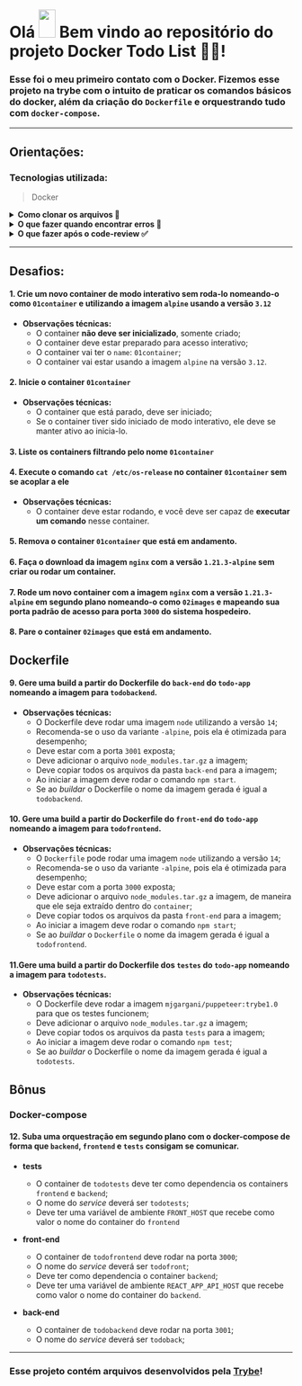 # Olá <img src="https://raw.githubusercontent.com/kaueMarques/kaueMarques/master/hi.gif" width="30px" height="50px"> Bem vindo ao repositório do projeto **Docker Todo List** 🐳📝!

### Esse foi o meu primeiro contato com o Docker. Fizemos esse projeto na trybe com o intuito de praticar os comandos básicos do docker, além da criação do `Dockerfile` e orquestrando tudo com `docker-compose`.

---

## **Orientações:**

### **Tecnologias utilizada:**

> Docker
> 

<details>
  <summary><strong>Como clonar os arquivos 📝</strong></summary>
  
<h3>
  Para que essa aplicação funcione na sua máquina, será necessário seguir os seguintes passos:
  
  <strong>Obs: Será necessário ter o DOCKER instalado na sua máquina. Neste <a href="https://blog.betrybe.com/tecnologia/docker/" target="_blank">link</a>, você verá um pouco sobre o que é, como funciona e como instalar o docker!</strong>

  * 1 - Abra o CMD/terminal de comando do seu sistema através da pesquisa e faça os seguintes passo:
  
    - Se você utiliza `linux` ou `mac` em português, digite `cd Área\ de\ Trabalho` e em seguida `mkdir project-todo-list` para que seja criada a pasta onde você fará o clone do projeto. Essa pasta será criada na tela inicial;
    - Caso utilize o `windows` ou o linux e mac em inglês, digite `cd desktop` e em seguida `mkdir project-todo-list` para que seja criada a pasta onde você fará o clone do projeto. Essa pasta assim como da outra forma, será criada na tela inicial;
  
  * 2 - Em seguida utilize o comando `cd project-todo-list` para entrar na pasta criada
  
  * 3 - Dentro da pasta, no terminal, utilize o comando `git clone git@github.com:PedrHenrick/Project-Todo-List.git` para clonar a pasta do repositório
  
  * 4 - Logo depois entre na pasta clonada utilizando o comando `cd Project-Todo-List`

  * 5 - Rode toda a aplicação utilizando o comando `docker-compose up -d`

  E pronto! Se tudo ocorreu bem, já temos nossa aplicação na sua máquina rodando neste [link](http://localhost:3000/). Agora você já pode fechar o terminal e abrir a pasta que está na área de trabalho, em seguida a pasta com o nome do projeto. Lá você verá duas pastas principais, uma com toda a aplicação que iremos dockerizar e outra com comandos do docker que realizam as atividades que foram pedidas na aba de <a href="#desafios">desafios</a>.
  </h3>
  <br />
</details>

<details>
  <summary><strong>O que fazer quando encontrar erros 🚫</strong></summary>
  <h3>
    Caso encontre algum erro referente a sintaxe ou funcionamento do mesmo, abra uma `Issue`
  </h3>
  
  * <h3>1 - Para iniciarmos, clique em <strong>issues</strong> como na foto abaixo:</h3>
  
    <img src="./images/issue.png" alt="issue"/>
  
  * <h3>2 - Após isso, clique em <strong>new issue:</strong></h3>
  
    <img width="700px" src="./images/new_issue.png" alt="new_issue"/>
  
  * <h3>3 - Agora adicione um título sobre problema encontrado, adicione uma descrição mostrando como ocorreu o erro e por fim clique no botão <strong>submit new issue</strong>:</h3>
  
    <img width="700px" src="./images/issue_form.png" alt="issue_form"/>
  
  * <h3>E pronto, o problema já foi documentado e será resolvido o mais rápido possível.</h3>
  
    <img width="700px" src="./images/issue_post.png" alt="issue_post"/>
  
  <h3>Temos também a opção de utilizar o <a href="#form">formulário de feedback</a> encontrado no fim desse arquivo!!</h3>
  <br />
</details>
<details>
  <summary><strong>O que fazer após o code-review ✅</strong></summary>
  <h3>
    Após o seu review sobre tudo o que foi abordado, deixo como sugestão responder este <span id="form"><a href="https://forms.gle/ZJjEZNEAuc9QUauY9" target="_blank">formulário de feedback</a></span>, desenvolvido por mim para auxiliar na melhoria desse e de outros projetos.
  </h3>
  <h3>
    Aguardo sua resposta, obrigado!
  </h3>
</details>

---

## <span id="desafios">**Desafios:**</span>

#### 1. Crie um novo container de modo interativo sem roda-lo nomeando-o como `01container` e utilizando a imagem `alpine` usando a versão `3.12`

  - **Observações técnicas:** 
    - O container **não deve ser inicializado**, somente criado;
    - O container deve estar preparado para acesso interativo;
    - O container vai ter o `name`: `01container`;
    - O container vai estar usando a imagem `alpine` na versão `3.12`.

#### 2. Inicie o container `01container`

  - **Observações técnicas:** 
    - O container que está parado, deve ser iniciado;
    - Se o container tiver sido iniciado de modo interativo, ele deve se manter ativo ao inicia-lo.

#### 3. Liste os containers filtrando pelo nome `01container`

#### 4. Execute o comando `cat /etc/os-release` no container `01container` sem se acoplar a ele

  - **Observações técnicas:**
    - O container deve estar rodando, e você deve ser capaz de **executar um comando** nesse container.

#### 5. Remova o container `01container` que está em andamento.

#### 6. Faça o download da imagem `nginx` com a versão `1.21.3-alpine` sem criar ou rodar um container.

#### 7. Rode um novo container com a imagem  `nginx` com a versão `1.21.3-alpine` em segundo plano nomeando-o como `02images` e mapeando sua porta padrão de acesso para porta `3000` do sistema hospedeiro.

#### 8. Pare o container `02images` que está em andamento.

## Dockerfile

#### 9. Gere uma build a partir do Dockerfile do `back-end` do `todo-app` nomeando a imagem para `todobackend`.
  
  - **Observações técnicas:**
    - O Dockerfile deve rodar uma imagem `node` utilizando a versão `14`;
    - Recomenda-se o uso da variante `-alpine`, pois ela é otimizada para desempenho;
    - Deve estar com a porta `3001` exposta;
    - Deve adicionar o arquivo `node_modules.tar.gz` a imagem;
    - Deve copiar todos os arquivos da pasta `back-end` para a imagem;
    - Ao iniciar a imagem deve rodar o comando `npm start`.
    - Se ao *buildar* o Dockerfile o nome da imagem gerada é igual a `todobackend`.

#### 10. Gere uma build a partir do Dockerfile do `front-end` do `todo-app` nomeando a imagem para `todofrontend`.
 
  - **Observações técnicas:**
    - O `Dockerfile` pode rodar uma imagem `node` utilizando a versão `14`;
    - Recomenda-se o uso da variante `-alpine`, pois ela é otimizada para desempenho;
    - Deve estar com a porta `3000` exposta;
    - Deve adicionar o arquivo `node_modules.tar.gz` a imagem, de maneira que ele seja extraído dentro do `container`;
    - Deve copiar todos os arquivos da pasta `front-end` para a imagem;
    - Ao iniciar a imagem deve rodar o comando `npm start`;
    - Se ao *buildar* o `Dockerfile` o nome da imagem gerada é igual a `todofrontend`.

#### 11.Gere uma build a partir do Dockerfile dos `testes` do `todo-app` nomeando a imagem para `todotests`.

  - **Observações técnicas:** 
    - O Dockerfile deve rodar a imagem `mjgargani/puppeteer:trybe1.0` para que os testes funcionem;
    - Deve adicionar o arquivo `node_modules.tar.gz` a imagem;
    - Deve copiar todos os arquivos da pasta `tests` para a imagem;
    - Ao iniciar a imagem deve rodar o comando `npm test`;
    - Se ao *buildar* o Dockerfile o nome da imagem gerada é igual a `todotests`.

## Bônus

### Docker-compose

#### 12. Suba uma orquestração em segundo plano com o docker-compose de forma que `backend`, `frontend` e `tests` consigam se comunicar.

  - **tests**
    - O container de `todotests` deve ter como dependencia os containers `frontend` e `backend`;
    - O nome do _service_ deverá ser `todotests`;
    - Deve ter uma variável de ambiente `FRONT_HOST` que recebe como valor o nome do container do `frontend`

  - **front-end**
    - O container de `todofrontend` deve rodar na porta `3000`;
    - O nome do _service_ deverá ser `todofront`;
    - Deve ter como dependencia o container `backend`;
    - Deve ter uma variável de ambiente `REACT_APP_API_HOST` que recebe como valor o nome do container do `backend`.

  - **back-end**
    - O container de `todobackend` deve rodar na porta `3001`;
    - O nome do _service_ deverá ser `todoback`;
---

### Esse projeto contém arquivos desenvolvidos pela [Trybe](https://www.betrybe.com/)!
